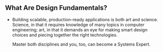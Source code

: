 ## What Are Design Fundamentals?
- Building scalable, production-ready applications is both art and science. Science, in that it requires knowledge 
  of many topics in computer engineering; art, in that it demands an eye for making smart design choices and piecing 
  together the right technologies.

  Master both disciplines and you, too, can become a Systems Expert.